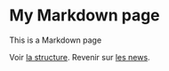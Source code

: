 # My Markdown page

This is a Markdown page

Voir [la structure](/structure).
Revenir sur [les news](/news).
